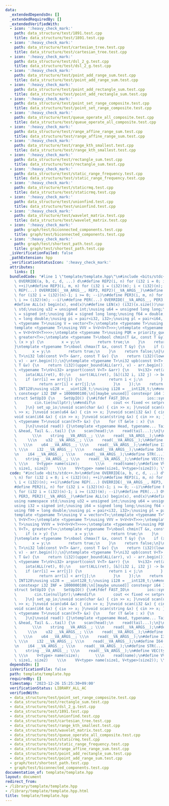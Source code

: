 ```yaml
---
data:
  _extendedDependsOn: []
  _extendedRequiredBy: []
  _extendedVerifiedWith:
  - icon: ':heavy_check_mark:'
    path: data_structure/test/1891.test.cpp
    title: data_structure/test/1891.test.cpp
  - icon: ':heavy_check_mark:'
    path: data_structure/test/cartesian_tree.test.cpp
    title: data_structure/test/cartesian_tree.test.cpp
  - icon: ':heavy_check_mark:'
    path: data_structure/test/dsl_2_g.test.cpp
    title: data_structure/test/dsl_2_g.test.cpp
  - icon: ':heavy_check_mark:'
    path: data_structure/test/point_add_range_sum.test.cpp
    title: data_structure/test/point_add_range_sum.test.cpp
  - icon: ':heavy_check_mark:'
    path: data_structure/test/point_add_rectangle_sum.test.cpp
    title: data_structure/test/point_add_rectangle_sum.test.cpp
  - icon: ':heavy_check_mark:'
    path: data_structure/test/point_set_range_composite.test.cpp
    title: data_structure/test/point_set_range_composite.test.cpp
  - icon: ':heavy_check_mark:'
    path: data_structure/test/queue_operate_all_composite.test.cpp
    title: data_structure/test/queue_operate_all_composite.test.cpp
  - icon: ':heavy_check_mark:'
    path: data_structure/test/range_affine_range_sum.test.cpp
    title: data_structure/test/range_affine_range_sum.test.cpp
  - icon: ':heavy_check_mark:'
    path: data_structure/test/range_kth_smallest.test.cpp
    title: data_structure/test/range_kth_smallest.test.cpp
  - icon: ':heavy_check_mark:'
    path: data_structure/test/rectangle_sum.test.cpp
    title: data_structure/test/rectangle_sum.test.cpp
  - icon: ':heavy_check_mark:'
    path: data_structure/test/static_range_frequency.test.cpp
    title: data_structure/test/static_range_frequency.test.cpp
  - icon: ':heavy_check_mark:'
    path: data_structure/test/staticrmq.test.cpp
    title: data_structure/test/staticrmq.test.cpp
  - icon: ':heavy_check_mark:'
    path: data_structure/test/unionfind.test.cpp
    title: data_structure/test/unionfind.test.cpp
  - icon: ':heavy_check_mark:'
    path: data_structure/test/wavelet_matrix.test.cpp
    title: data_structure/test/wavelet_matrix.test.cpp
  - icon: ':heavy_check_mark:'
    path: graph/test/biconnected_components.test.cpp
    title: graph/test/biconnected_components.test.cpp
  - icon: ':heavy_check_mark:'
    path: graph/test/shortest_path.test.cpp
    title: graph/test/shortest_path.test.cpp
  _isVerificationFailed: false
  _pathExtension: hpp
  _verificationStatusIcon: ':heavy_check_mark:'
  attributes:
    links: []
  bundledCode: "#line 1 \"template/template.hpp\"\n#include <bits/stdc++.h>\n#define\
    \ OVERRIDE(a, b, c, d, ...) d\n#define REP2(i, n) for (i32 i = 0; i < (i32)(n);\
    \ ++i)\n#define REP3(i, m, n) for (i32 i = (i32)(m); i < (i32)(n); ++i)\n#define\
    \ REP(...) OVERRIDE(__VA_ARGS__, REP3, REP2)(__VA_ARGS__)\n#define PER2(i, n)\
    \ for (i32 i = (i32)(n)-1; i >= 0; --i)\n#define PER3(i, m, n) for (i32 i = (i32)(n)-1;\
    \ i >= (i32)(m); --i)\n#define PER(...) OVERRIDE(__VA_ARGS__, PER3, PER2)(__VA_ARGS__)\n\
    #define ALL(x) begin(x), end(x)\n#define LEN(x) (i32)(x.size())\nusing namespace\
    \ std;\nusing u32 = unsigned int;\nusing u64 = unsigned long long;\nusing i32\
    \ = signed int;\nusing i64 = signed long long;\nusing f64 = double;\nusing f80\
    \ = long double;\nusing pi = pair<i32, i32>;\nusing pl = pair<i64, i64>;\ntemplate\
    \ <typename T>\nusing V = vector<T>;\ntemplate <typename T>\nusing VV = V<V<T>>;\n\
    template <typename T>\nusing VVV = V<V<V<T>>>;\ntemplate <typename T>\nusing VVVV\
    \ = V<V<V<V<T>>>>;\ntemplate <typename T>\nusing PQR = priority_queue<T, V<T>,\
    \ greater<T>>;\ntemplate <typename T>\nbool chmin(T &x, const T &y) {\n    if\
    \ (x > y) {\n        x = y;\n        return true;\n    }\n    return false;\n\
    }\ntemplate <typename T>\nbool chmax(T &x, const T &y) {\n    if (x < y) {\n \
    \       x = y;\n        return true;\n    }\n    return false;\n}\ntemplate <typename\
    \ T>\ni32 lob(const V<T> &arr, const T &v) {\n    return (i32)(lower_bound(ALL(arr),\
    \ v) - arr.begin());\n}\ntemplate <typename T>\ni32 upb(const V<T> &arr, const\
    \ T &v) {\n    return (i32)(upper_bound(ALL(arr), v) - arr.begin());\n}\ntemplate\
    \ <typename T>\nV<i32> argsort(const V<T> &arr) {\n    V<i32> ret(arr.size());\n\
    \    iota(ALL(ret), 0);\n    sort(ALL(ret), [&](i32 i, i32 j) -> bool {\n    \
    \    if (arr[i] == arr[j]) {\n            return i < j;\n        } else {\n  \
    \          return arr[i] < arr[j];\n        }\n    });\n    return ret;\n}\n#ifdef\
    \ INT128\nusing u128 = __uint128_t;\nusing i128 = __int128_t;\n#endif\n[[maybe_unused]]\
    \ constexpr i32 INF = 1000000100;\n[[maybe_unused]] constexpr i64 INF64 = 3000000000000000100;\n\
    struct SetUpIO {\n    SetUpIO() {\n#ifdef FAST_IO\n        ios::sync_with_stdio(false);\n\
    \        cin.tie(nullptr);\n#endif\n        cout << fixed << setprecision(15);\n\
    \    }\n} set_up_io;\nvoid scan(char &x) { cin >> x; }\nvoid scan(u32 &x) { cin\
    \ >> x; }\nvoid scan(u64 &x) { cin >> x; }\nvoid scan(i32 &x) { cin >> x; }\n\
    void scan(i64 &x) { cin >> x; }\nvoid scan(string &x) { cin >> x; }\ntemplate\
    \ <typename T>\nvoid scan(V<T> &x) {\n    for (T &ele : x) {\n        scan(ele);\n\
    \    }\n}\nvoid read() {}\ntemplate <typename Head, typename... Tail>\nvoid read(Head\
    \ &head, Tail &...tail) {\n    scan(head);\n    read(tail...);\n}\n#define CHAR(...)\
    \       \\\n    string __VA_ARGS__; \\\n    read(__VA_ARGS__);\n#define U32(...)\
    \     \\\n    u32 __VA_ARGS__; \\\n    read(__VA_ARGS__);\n#define U64(...)  \
    \   \\\n    u64 __VA_ARGS__; \\\n    read(__VA_ARGS__);\n#define I32(...)    \
    \ \\\n    i32 __VA_ARGS__; \\\n    read(__VA_ARGS__);\n#define I64(...)     \\\
    \n    i64 __VA_ARGS__; \\\n    read(__VA_ARGS__);\n#define STR(...)        \\\n\
    \    string __VA_ARGS__; \\\n    read(__VA_ARGS__);\n#define VEC(type, name, size)\
    \ \\\n    V<type> name(size);       \\\n    read(name);\n#define VVEC(type, name,\
    \ size1, size2)    \\\n    VV<type> name(size1, V<type>(size2)); \\\n    read(name);\n"
  code: "#include <bits/stdc++.h>\n#define OVERRIDE(a, b, c, d, ...) d\n#define REP2(i,\
    \ n) for (i32 i = 0; i < (i32)(n); ++i)\n#define REP3(i, m, n) for (i32 i = (i32)(m);\
    \ i < (i32)(n); ++i)\n#define REP(...) OVERRIDE(__VA_ARGS__, REP3, REP2)(__VA_ARGS__)\n\
    #define PER2(i, n) for (i32 i = (i32)(n)-1; i >= 0; --i)\n#define PER3(i, m, n)\
    \ for (i32 i = (i32)(n)-1; i >= (i32)(m); --i)\n#define PER(...) OVERRIDE(__VA_ARGS__,\
    \ PER3, PER2)(__VA_ARGS__)\n#define ALL(x) begin(x), end(x)\n#define LEN(x) (i32)(x.size())\n\
    using namespace std;\nusing u32 = unsigned int;\nusing u64 = unsigned long long;\n\
    using i32 = signed int;\nusing i64 = signed long long;\nusing f64 = double;\n\
    using f80 = long double;\nusing pi = pair<i32, i32>;\nusing pl = pair<i64, i64>;\n\
    template <typename T>\nusing V = vector<T>;\ntemplate <typename T>\nusing VV =\
    \ V<V<T>>;\ntemplate <typename T>\nusing VVV = V<V<V<T>>>;\ntemplate <typename\
    \ T>\nusing VVVV = V<V<V<V<T>>>>;\ntemplate <typename T>\nusing PQR = priority_queue<T,\
    \ V<T>, greater<T>>;\ntemplate <typename T>\nbool chmin(T &x, const T &y) {\n\
    \    if (x > y) {\n        x = y;\n        return true;\n    }\n    return false;\n\
    }\ntemplate <typename T>\nbool chmax(T &x, const T &y) {\n    if (x < y) {\n \
    \       x = y;\n        return true;\n    }\n    return false;\n}\ntemplate <typename\
    \ T>\ni32 lob(const V<T> &arr, const T &v) {\n    return (i32)(lower_bound(ALL(arr),\
    \ v) - arr.begin());\n}\ntemplate <typename T>\ni32 upb(const V<T> &arr, const\
    \ T &v) {\n    return (i32)(upper_bound(ALL(arr), v) - arr.begin());\n}\ntemplate\
    \ <typename T>\nV<i32> argsort(const V<T> &arr) {\n    V<i32> ret(arr.size());\n\
    \    iota(ALL(ret), 0);\n    sort(ALL(ret), [&](i32 i, i32 j) -> bool {\n    \
    \    if (arr[i] == arr[j]) {\n            return i < j;\n        } else {\n  \
    \          return arr[i] < arr[j];\n        }\n    });\n    return ret;\n}\n#ifdef\
    \ INT128\nusing u128 = __uint128_t;\nusing i128 = __int128_t;\n#endif\n[[maybe_unused]]\
    \ constexpr i32 INF = 1000000100;\n[[maybe_unused]] constexpr i64 INF64 = 3000000000000000100;\n\
    struct SetUpIO {\n    SetUpIO() {\n#ifdef FAST_IO\n        ios::sync_with_stdio(false);\n\
    \        cin.tie(nullptr);\n#endif\n        cout << fixed << setprecision(15);\n\
    \    }\n} set_up_io;\nvoid scan(char &x) { cin >> x; }\nvoid scan(u32 &x) { cin\
    \ >> x; }\nvoid scan(u64 &x) { cin >> x; }\nvoid scan(i32 &x) { cin >> x; }\n\
    void scan(i64 &x) { cin >> x; }\nvoid scan(string &x) { cin >> x; }\ntemplate\
    \ <typename T>\nvoid scan(V<T> &x) {\n    for (T &ele : x) {\n        scan(ele);\n\
    \    }\n}\nvoid read() {}\ntemplate <typename Head, typename... Tail>\nvoid read(Head\
    \ &head, Tail &...tail) {\n    scan(head);\n    read(tail...);\n}\n#define CHAR(...)\
    \       \\\n    string __VA_ARGS__; \\\n    read(__VA_ARGS__);\n#define U32(...)\
    \     \\\n    u32 __VA_ARGS__; \\\n    read(__VA_ARGS__);\n#define U64(...)  \
    \   \\\n    u64 __VA_ARGS__; \\\n    read(__VA_ARGS__);\n#define I32(...)    \
    \ \\\n    i32 __VA_ARGS__; \\\n    read(__VA_ARGS__);\n#define I64(...)     \\\
    \n    i64 __VA_ARGS__; \\\n    read(__VA_ARGS__);\n#define STR(...)        \\\n\
    \    string __VA_ARGS__; \\\n    read(__VA_ARGS__);\n#define VEC(type, name, size)\
    \ \\\n    V<type> name(size);       \\\n    read(name);\n#define VVEC(type, name,\
    \ size1, size2)    \\\n    VV<type> name(size1, V<type>(size2)); \\\n    read(name);"
  dependsOn: []
  isVerificationFile: false
  path: template/template.hpp
  requiredBy: []
  timestamp: '2023-12-26 15:25:30+09:00'
  verificationStatus: LIBRARY_ALL_AC
  verifiedWith:
  - data_structure/test/point_set_range_composite.test.cpp
  - data_structure/test/rectangle_sum.test.cpp
  - data_structure/test/dsl_2_g.test.cpp
  - data_structure/test/1891.test.cpp
  - data_structure/test/unionfind.test.cpp
  - data_structure/test/cartesian_tree.test.cpp
  - data_structure/test/range_kth_smallest.test.cpp
  - data_structure/test/wavelet_matrix.test.cpp
  - data_structure/test/queue_operate_all_composite.test.cpp
  - data_structure/test/staticrmq.test.cpp
  - data_structure/test/static_range_frequency.test.cpp
  - data_structure/test/range_affine_range_sum.test.cpp
  - data_structure/test/point_add_rectangle_sum.test.cpp
  - data_structure/test/point_add_range_sum.test.cpp
  - graph/test/shortest_path.test.cpp
  - graph/test/biconnected_components.test.cpp
documentation_of: template/template.hpp
layout: document
redirect_from:
- /library/template/template.hpp
- /library/template/template.hpp.html
title: template/template.hpp
---
```

